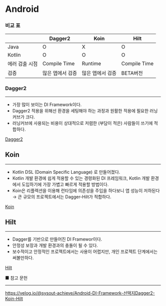 # Android



### 비교 표

|                | Dagger2          | Koin             | Hilt         |
| -------------- | ---------------- | ---------------- | ------------ |
| Java           | O                | X                | O            |
| Kotlin         | O                | O                | O            |
| 에러 검출 시점 | Compile Time     | Runtime          | Compile Time |
| 검증           | 많은 앱에서 검증 | 많은 앱에서 검증 | BETA버전     |



### Dagger2

------

- 가장 많이 보이는 DI Framework이다.
- Dagger2 적용을 위해선 환경을 세팅해야 하는 과정과 원활한 적용에 필요한 러닝커브가 크다.
- 러닝커브에 사용되는 비용이 상대적으로 저렴한 (부담이 적은) 사람들이 쓰기에 적합하다.

[Dagger2](https://github.com/limsaehyun/DI-Study/tree/main/Android/Dagger2)



## Koin

------

- Kotlin DSL (Domain Specific Language) 로 만들어졌다.
- Kotlin 개발 환경에 쉽게 적용할 수 있는 경령화된 DI 프레임워크, Kotlin 개발 환경에서 도입하기에 가장 가볍고 빠르게 적용할 방법이다.
- Koin은 리플렉션을 이용해 런타임에 의존성을 주입을 하다보니 앱 성능이 저하된다 → 큰 규모의 프로젝트에서는 Dagger-Hilt가 적합하다.

[Koin](https://github.com/limsaehyun/DI-Study/tree/main/Android/Koin)



## Hilt

------

- Dagger를 기반으로 만들어진 DI Framewor이다.
- 안정성 보장과 개발 환경과의 충돌이 될 수 있다.
- 보수적이고 안정적인 프로젝트에서는 사용이 어렵지만, 개인 프로젝트 단계에서는 써볼만하다.

[Hilt](https://github.com/limsaehyun/DI-Study/tree/main/Android/Hilt)





■ 참고 문헌

------

https://velog.io/@sysout-achieve/Android-DI-Framework-선택지Dagger2-Koin-Hilt